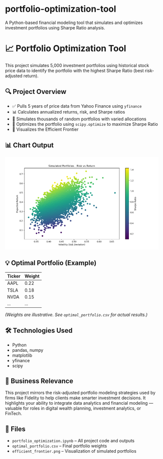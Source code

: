 # portfolio-optimization-tool
A Python-based financial modeling tool that simulates and optimizes investment portfolios using Sharpe Ratio analysis.


# 📈 Portfolio Optimization Tool

This project simulates 5,000 investment portfolios using historical stock price data to identify the portfolio with the highest Sharpe Ratio (best risk-adjusted return).

## 🔍 Project Overview

- ✅ Pulls 5 years of price data from Yahoo Finance using `yfinance`
- 📊 Calculates annualized returns, risk, and Sharpe ratios
- 🧪 Simulates thousands of random portfolios with varied allocations
- 🔎 Optimizes the portfolio using `scipy.optimize` to maximize Sharpe Ratio
- 🎯 Visualizes the Efficient Frontier

## 📊 Chart Output

![Efficient Frontier](efficient_frontier.png)

## 💡 Optimal Portfolio (Example)

| Ticker | Weight |
|--------|--------|
| AAPL   | 0.22   |
| TSLA   | 0.18   |
| NVDA   | 0.15   |
| ...    | ...    |

*(Weights are illustrative. See `optimal_portfolio.csv` for actual results.)*

## 🛠️ Technologies Used

- Python
- pandas, numpy
- matplotlib
- yfinance
- scipy

## 🧠 Business Relevance

This project mirrors the risk-adjusted portfolio modeling strategies used by firms like Fidelity to help clients make smarter investment decisions. It highlights your ability to integrate data analytics and financial modeling — valuable for roles in digital wealth planning, investment analytics, or FinTech.

## 📁 Files

- `portfolio_optimization.ipynb` – All project code and outputs
- `optimal_portfolio.csv` – Final portfolio weights
- `efficient_frontier.png` – Visualization of simulated portfolios
